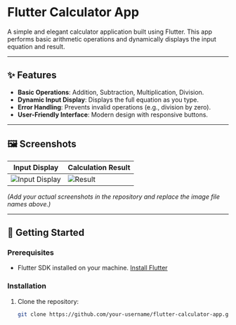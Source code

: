 # Flutter Calculator App

A simple and elegant calculator application built using Flutter. This app performs basic arithmetic operations and dynamically displays the input equation and result.

---

## ✨ Features
- **Basic Operations**: Addition, Subtraction, Multiplication, Division.
- **Dynamic Input Display**: Displays the full equation as you type.
- **Error Handling**: Prevents invalid operations (e.g., division by zero).
- **User-Friendly Interface**: Modern design with responsive buttons.

---

## 🖼️ Screenshots
| Input Display                | Calculation Result          |
|------------------------------|-----------------------------|
| ![Input Display](screenshot1.png) | ![Result](screenshot2.png) |

*(Add your actual screenshots in the repository and replace the image file names above.)*

---

## 🚀 Getting Started

### Prerequisites
- Flutter SDK installed on your machine. [Install Flutter](https://flutter.dev/docs/get-started/install)

### Installation
1. Clone the repository:
   ```bash
   git clone https://github.com/your-username/flutter-calculator-app.git

